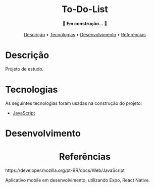 <h1 align="center">To-Do-List</h1>

<h4 align="center"> 
	🚧 Em construção...  🚧
</h4>

<p align="center">
 <a href="#descrição">Descrição</a> •
 <a href="#tecnologias">Tecnologias</a> • 
 <a href="#desenvolvimento">Desenvolvimento</a> • 
 <a href="#referências">Referências</a>  
</p>

# Descrição
Projeto de estudo.

# Tecnologias

As seguintes tecnologias foram usadas na construção do projeto:

- [JavaScript](https://developer.mozilla.org/pt-BR/docs/Web/JavaScript)

# Desenvolvimento

<h1 align="center">Referências</h1>
<p>https://developer.mozilla.org/pt-BR/docs/Web/JavaScript</p>

Aplicativo mobile em desenvolvimento, utilizando Expo, React Native.
